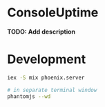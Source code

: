 # ConsoleUptime

**TODO: Add description**

# Development
```bash
iex -S mix phoenix.server

# in separate terminal window
phantomjs --wd
```

